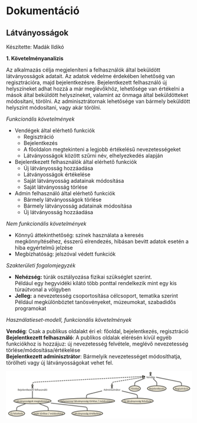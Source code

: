 <h1>Dokumentáció</h1>

<h2>Látványosságok</h2>
<p>Készítette: Madák Ildikó </p>

<b>1. Követelményanalízis</b>
<p> Az alkalmazás célja megjeleníteni a felhasználók által beküldött látványosságok adatait.  
Az adatok védelme érdekében lehetőség van regisztrációra, majd bejelentkezésre. 
Bejelentkezett felhasználó új helyszíneket adhat hozzá a már meglévőkhöz, lehetősége van értékelni a mások által beküldött helyszíneket, 
valamint az önmaga által beküldötteket módosítani, törölni.
Az adminisztrátornak lehetősége van bármely beküldött helyszínt módosítani, vagy akár törölni.</p>
<p><i> Funkcionális követelmények </i></p>
<ul>
<li>Vendégek által elérhető funkciók
<ul>
<li>Regisztráció </li>
<li>Bejelentkezés</li>
<li>A főoldalon megtekinteni a legjobb értékelésű nevezetességeket</li>
<li>Látványosságok között szűrni név, elhelyezkedés alapján</li>
</ul>
</li>
<li>Bejelentkezett felhasználók által elérhető funkciók
<ul>
<li>Új látványosság hozzáadása</li>
<li>Látványosságok értékelése</li>
<li>Saját látványosság adatainak módosítása</li>
<li>Saját látványosság törlése</li>
</ul>
</li>
<li>Admin felhasználó által elérhető funkciók
<ul>
<li>Bármely látványosságok törlése</li>
<li>Bármely látványosság adatainak módosítása</li>
<li>Új látványosság hozzáadása</li>
</ul>
</li>
</ul>
<p><i>Nem funkcionális követelmények </i></p>
<ul>
<li>Könnyű áttekinthetőség: színek használata a keresés megkönnyítéséhez, ésszerű elrendezés, hibásan bevitt adatok esetén a hiba egyértelmű jelzése</li>
<li>Megbízhatóság: jelszóval védett funkciók</li>
</ul>

<p><i>Szakterületi fogalomjegyzék </i><p>
<ul>
<li><b>Nehézség:</b> túrák osztályozása fizikai szükséglet szerint. <br>
Például egy hegyvidéki kilátó több ponttal rendelkezik mint egy kis túraútvonal a völgyben</li>
<li><b>Jelleg:</b> a nevezetesség csoportosítása célcsoport, tematika szerint  <br>
Például megkülönböztet tanösvényeket, múzeumokat, szabadidős programokat</li>
</ul>


<p><i>Használatieset-modell, funkcionális követelmények</i></p>
<p><b>Vendég</b>: Csak a publikus oldalakt éri el: főoldal, bejelentkezés, regisztráció <br>
<b>Bejelentkezett felhasználó</b>: A publikos oldalak elérésén kívül egyéb funkciókhoz is hozzájuz: új nevezetesség felvétele, meglévő nevezetesség törlése/módosítása/értékelése<br>
<b>Bejelentkezett adminisztrátor</b>: Bármelyik nevezetességet módosíthatja, törölheti vagy új látványosságokat vehet fel. </p>

<img src="./images/usecase.png">
